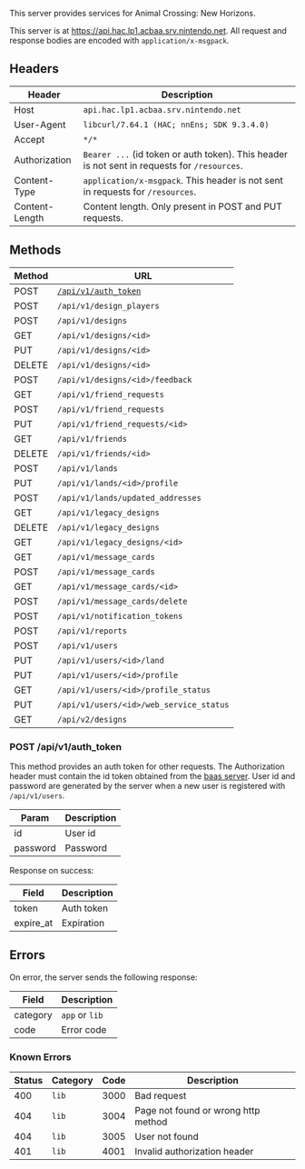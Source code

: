 This server provides services for Animal Crossing: New Horizons.

This server is at https://api.hac.lp1.acbaa.srv.nintendo.net. All request and response bodies are encoded with `application/x-msgpack`.

## Headers
| Header | Description |
| --- | --- |
| Host | `api.hac.lp1.acbaa.srv.nintendo.net` |
| User-Agent | `libcurl/7.64.1 (HAC; nnEns; SDK 9.3.4.0)` |
| Accept | `*/*` |
| Authorization | `Bearer ...` (id token or auth token). This header is not sent in requests for `/resources`. |
| Content-Type | `application/x-msgpack`. This header is not sent in requests for `/resources`. |
| Content-Length | Content length. Only present in POST and PUT requests. |

## Methods
| Method | URL |
| --- | --- |
| POST | [`/api/v1/auth_token`](#post-apiv1auth_token) |
| POST | `/api/v1/design_players` |
| POST | `/api/v1/designs` |
| GET | `/api/v1/designs/<id>` |
| PUT | `/api/v1/designs/<id>` |
| DELETE | `/api/v1/designs/<id>` |
| POST | `/api/v1/designs/<id>/feedback` |
| GET | `/api/v1/friend_requests` |
| POST | `/api/v1/friend_requests` |
| PUT | `/api/v1/friend_requests/<id>` |
| GET | `/api/v1/friends` |
| DELETE | `/api/v1/friends/<id>` |
| POST | `/api/v1/lands` |
| PUT | `/api/v1/lands/<id>/profile` |
| POST | `/api/v1/lands/updated_addresses` |
| GET | `/api/v1/legacy_designs` |
| DELETE | `/api/v1/legacy_designs` |
| GET | `/api/v1/legacy_designs/<id>` |
| GET | `/api/v1/message_cards` |
| POST | `/api/v1/message_cards` |
| GET | `/api/v1/message_cards/<id>` |
| POST | `/api/v1/message_cards/delete` |
| POST | `/api/v1/notification_tokens` |
| POST | `/api/v1/reports` |
| POST | `/api/v1/users` |
| PUT | `/api/v1/users/<id>/land` |
| PUT | `/api/v1/users/<id>/profile` |
| GET | `/api/v1/users/<id>/profile_status` |
| PUT | `/api/v1/users/<id>/web_service_status` |
| GET | `/api/v2/designs` |

### POST /api/v1/auth_token
This method provides an auth token for other requests. The Authorization header must contain the id token obtained from the [baas server](BAAS-Server). User id and password are generated by the server when a new user is registered with `/api/v1/users`.

| Param | Description |
| --- | --- |
| id | User id |
| password | Password |

Response on success:

| Field | Description |
| --- | --- |
| token | Auth token |
| expire_at | Expiration |

## Errors
On error, the server sends the following response:

| Field | Description |
| --- | --- |
| category | `app` or `lib` |
| code | Error code |

### Known Errors
| Status | Category | Code | Description |
| --- | --- | --- | --- |
| 400 | `lib` | 3000 | Bad request |
| 404 | `lib` | 3004 | Page not found or wrong http method |
| 404 | `lib` | 3005 | User not found |
| 401 | `lib` | 4001 | Invalid authorization header |